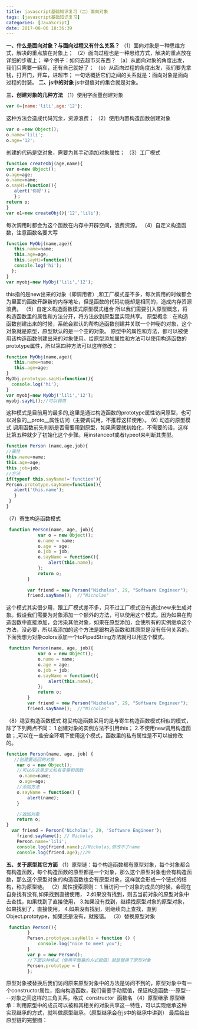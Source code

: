 ```yaml
---
title: javascript基础知识复习（二）面向对象
tags: [javascript基础知识复习]
categories: [JavaScript]
date: 2017-08-06 18:36:39
---
```


**一、什么是面向对象？与面向过程又有什么关系？** 
（1）面向对象是一种思维方式，解决的重点放在对象上； 
（2）面向过程也是一种思维方式，解决的重点放在详细的步骤上； 举个例子：如何去超市买东西？ 
    （a）从面向对象的角度出发，我们只需要一辆车，还有自己就好了； 
    （b）从面向过程的角度出发，我们要先拿钱，打开门，开车，进超市； 一句话概括它们之间的关系就是：面向对象是面向过程的封装。
 **二、js中的对象** 
 js中键值对的集合就是对象。 
<!--more-->
**三、创建对象的几种方法** 
（1）使用字面量创建对象
```javascript
var 0={name:'lili',age:'12'};
```
这种方法会造成代码冗余，资源浪费； 
（2）使用内置构造函数创建对象
```javascript
var o =new Object();
o.name='lili';
o.age='12';
```
创建的代码是空对象，需要为其手动添加对象属性； 
（3）工厂模式
```javascript
function createObj(age,name){
var o=new Object();
o.age=age;
o.name=name;
o.sayHi=function(){
   alert('你好')；
   }；
return o;
}
var o1=new createObj(){'12','lili'};
```
每次调用时都会为这个函数在内存中开辟空间，浪费资源。 
（4）自定义构造函数，注意函数名要大写
```javascript
function MyObj(name,age){
   this.name=name;
   this.age=age;
   this.sayHi=function(){
   console.log('hi');
  };
}
var myobj=new MyObj('lili','12');
```
this指的是new出来的对象（即调用者）,和工厂模式差不多，每次调用的时候都会为里面的函数开辟新的内存地址，但是函数的代码功能却是相同的，造成内存资源浪费。 （5）自定义构造函数模式原型模式组合 所以我们需要引入原型概念，将构造函数里的属性和方法分开，将方法放到原型里实现共享。 
    原型概念：在构造函数创建出来的时候，系统会默认的帮构造函数创建并关联一个神秘的对象，这个对象就是原型，原型默认的是一个空的对象。
    原型中的属性和方法，都可以被使用该构造函数创建出来的对象使用。给原型添加属性和方法可以使用构造函数的prototype属性，所以第四种方法可以这样修改：
```javascript
function MyObj(name,age){
   this.name=name;
   this.age=age;
}
MyObj.prototype.saiHi=function(){
  console.log('hi');
}
var myobj=new MyObj('lili','12');
myobj.sayHi();//可以调用
```
这种模式是目前用的最多的,这里是通过构造函数的prototype属性访问原型，也可以对象的__proto__属性访问（主要调试用，不推荐这样使用）。 
(6) 动态的原型模式 调用函数前先判断是否需要用到原型，如果需要就初始化，不需要的话，这样比第五种就少了初始化这个步骤。用instanceof或者typeof来判断其类型。
```javascript
function Person (name,age,job){
//属性
this.name=name;
this.age=age;
this.job=job;
//方法
if(typeof this.sayName!='function'){
Person.prototype.sayName=function(){
   alert('this.name');
   }
 }
}
```
（7）寄生构造函数模式
```javascript
 function Person(name, age, job){
            var o = new Object();
            o.name = name;
            o.age = age;
            o.job = job;
            o.sayName = function(){
                alert(this.name);
            };    
            return o;
        }
        
        var friend = new Person("Nicholas", 29, "Software Engineer");
        friend.sayName();  //"Nicholas"
```
这个模式其实很少用，跟工厂模式差不多，只不过工厂模式没有通过new来生成对象。假设我们需要为对象添加一个额外的方法，可以使用这个模式。因为如果在构造函数中直接添加，会污染其他对象，如果在原型添加，会使所有的实例继承这个方法，没必要，所以我添加的这个方法是跟构造函数和其原型是没有任何关系的。下面我想为对象colors添加一个toPipedString方法就可以用这个模式。
```javascript
 function Person(name, age, job){
            var o = new Object();
            o.name = name;
            o.age = age;
            o.job = job;
            o.sayName = function(){
                alert(this.name);
            };    
            return o;
        }
        var friend = new Person("Nicholas", 29, "Software Engineer");
        friend.sayName();  //"Nicholas"
```
（8）稳妥构造函数模式 稳妥构造函数采用的是与寄生构造函数模式相似的模式，除了下列两点不同：
1.创建对象的实例方法不引用this；
2.不使用new调用构造函数；,可以在一些安全环境下使用这个模式，函数里的私有属性是不可以被修改的。
```javascript
function Person(name, age, job) {
   //创建要返回的对象
    var o = new Object();
    //可以在这里定义私有变量和函数
     o.name=name;
     o.age=age;
    //添加方法
    o.sayName = function() {
        alert(name);
    }

    //返回对象
    return o;
}
  var friend = Person('Nicholas', 29, 'Software Engineer');
    friend.sayName(); // Nicholas
    Person.name='lili';
    console.log(friend.name);//Nicholas,修改不了name
    console.log(friend.age);//29
```
**五、关于原型其它方面** 
（1）原型链：每个构造函数都有原型对象，每个对象都会有构造函数，每个构造函数的原型都是一个对象，那么这个原型对象也会有构造函数，那么这个原型对象的构造函数也会有原型对象，这样就会形成一个链式的结构，称为原型链。 
（2）属性搜索原则：
    1.当访问一个对象的成员的时候，会现在自身找有没有,如果找到直接使用， 
    2.如果没有找到，则去当前对象的原型对象中去查找，如果找到了直接使用， 
    3.如果没有找到，继续找原型对象的原型对象，如果找到了，直接使用， 
    4.如果没有找到，则继续向上查找，直到Object.prototype，如果还是没有，就报错。 
（3）替换原型对象
```javascript
 function Person(){
        }
        Person.prototype.sayHello = function () {
            console.log("nice to meet you");
        }
        var p = new Person();
        //下面这种格式（使用字面量的方式赋值）就是替换了原型对象
        Person.prototype = {
        };
```
原型对象被替换后我们访问原来原型对象中的方法是访问不到的，原型对象中有一个constructor属性，指向构造函数，我们需要手动赋值，保证构造函数---原型----对象之间这样的三角关系，格式  constructor  函数名 
（4）原型继承 原型继承：利用原型中的成员可以被和其相关的对象共享这一特性，可以实现继承这种 实现继承的方式，就叫做原型继承。（原型继承会在js中的继承中讲到） 最后给出原型链的完整图：